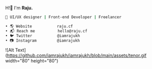 
H!👋 I'm **Raju.**
```sh
🚀 UI/UX designer | Front-end Developer | Freelancer

• 🌎 Website           raju.cf
• 📬 Reach me          hello@raju.cf
• 🐦 Twitter           @iamrajukh
• 📷 Instagram         @iamrajukh
```
![Alt Text](https://github.com/iamrajukh/iamrajukh/blob/main/assets/tenor.gif width="80" height="80")

